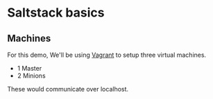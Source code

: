 # Saltstack basics

## Machines 

For this demo, We'll be using [Vagrant](https://www.vagrantup.com) to setup three virtual machines.
- 1 Master
- 2 Minions

These would communicate over localhost.